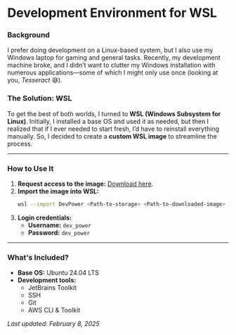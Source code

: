 # Development Environment for WSL  

### Background  
I prefer doing development on a Linux-based system, but I also use my Windows laptop for gaming and general tasks. Recently, my development machine broke, and I didn’t want to clutter my Windows installation with numerous applications—some of which I might only use once (looking at you, *Tesseract* 😅).  

### The Solution: WSL  
To get the best of both worlds, I turned to **WSL (Windows Subsystem for Linux)**. Initially, I installed a base OS and used it as needed, but then I realized that if I ever needed to start fresh, I’d have to reinstall everything manually. So, I decided to create a **custom WSL image** to streamline the process.  

---

### How to Use It  

1. **Request access to the image:** [Download here](https://drive.google.com/file/d/10L7b8TlB9bPLyL7ieB9VP3Pz-4diX45Q/view?usp=drive_link).  
2. **Import the image into WSL:**  
   ```sh
   wsl --import DevPower <Path-to-storage> <Path-to-downloaded-image>
   ```
3. **Login credentials:**  
   - **Username:** `dev_power`  
   - **Password:** `dev_power`  

---

### What's Included?  

- **Base OS:** Ubuntu 24.04 LTS  
- **Development tools:**  
  - JetBrains Toolkit  
  - SSH  
  - Git  
  - AWS CLI & Toolkit  

_Last updated: February 8, 2025_  
